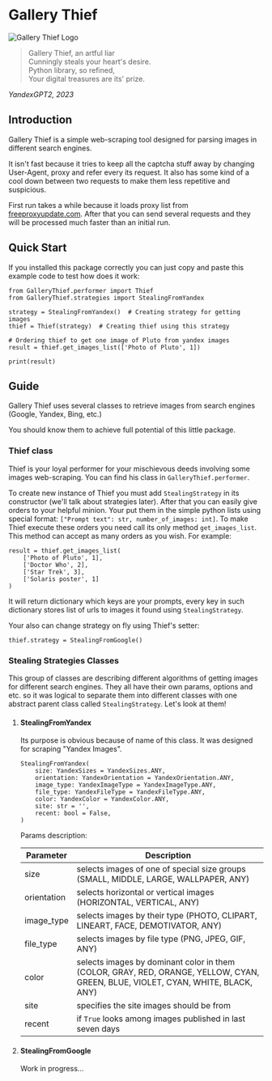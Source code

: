 # Gallery Thief


![Gallery Thief Logo](https://i.imgur.com/j3TgyZc.png)

> Gallery Thief, an artful liar\
> Cunningly steals your heart's desire.\
> Python library, so refined,\
> Your digital treasures are its' prize.

*YandexGPT2, 2023*

## Introduction

Gallery Thief is a simple web-scraping tool designed for parsing images in different search engines.

It isn't fast because it tries to keep all the captcha stuff away by changing User-Agent, proxy and
refer every its request. It also has some kind of a cool down between two requests to make them
less repetitive and suspicious.

First run takes a while because it loads proxy list from [freeproxyupdate.com](https://freeproxyupdate.com).
After that you can send several requests and they will be processed much faster than an initial run.

## Quick Start

If you installed this package correctly you can just copy and paste this example code to test
how does it work:

```
from GalleryThief.performer import Thief
from GalleryThief.strategies import StealingFromYandex

strategy = StealingFromYandex()  # Creating strategy for getting images
thief = Thief(strategy)  # Creating thief using this strategy

# Ordering thief to get one image of Pluto from yandex images
result = thief.get_images_list(['Photo of Pluto', 1])

print(result)
```

## Guide

Gallery Thief uses several classes to retrieve images from search engines (Google, Yandex, Bing, etc.)

You should know them to achieve full potential of this little package.

### Thief class

Thief is your loyal performer for your mischievous deeds involving some
images web-scraping. You can find his class in ```GalleryThief.performer```.

To create new instance of Thief you must add ```StealingStrategy``` in
its constructor (we'll talk about strategies later). After that you can easily give orders to your helpful minion. Your put them in the simple python lists using special format: ```["Prompt text": str, number_of_images: int]```. To make Thief execute these orders you need call its only method ```get_images_list```. This method can accept as many orders as you wish. For example:

```
result = thief.get_images_list(
    ['Photo of Pluto', 1],
    ['Doctor Who', 2],
    ['Star Trek', 3],
    ['Solaris poster', 1]
)
```
It will return dictionary which keys are your prompts, every key in such dictionary stores list of urls to images it found using ```StealingStrategy```.

Your also can change strategy on fly using Thief's setter:
```
thief.strategy = StealingFromGoogle()
```

### Stealing Strategies Classes

This group of classes are describing different algorithms of getting images for different search engines. They all have their own params, options and etc. so it was logical to separate them into different classes with one abstract parent class called ```StealingStrategy```.
Let's look at them!

 1. #### StealingFromYandex

    Its purpose is obvious because of name of this class. It was designed for scraping "Yandex Images".

    ```
    StealingFromYandex(
        size: YandexSizes = YandexSizes.ANY,
        orientation: YandexOrientation = YandexOrientation.ANY,
        image_type: YandexImageType = YandexImageType.ANY,
        file_type: YandexFileType = YandexFileType.ANY,
        color: YandexColor = YandexColor.ANY,
        site: str = '',
        recent: bool = False,
    )
    ```
    Params description:

    | Parameter     | Description   |
    | ------------- | ------------- |
    | size | selects images of one of special size groups (SMALL, MIDDLE, LARGE, WALLPAPER, ANY) |
    | orientation | selects horizontal or vertical images (HORIZONTAL, VERTICAL, ANY) |
    | image_type | selects images by their type (PHOTO, CLIPART, LINEART, FACE, DEMOTIVATOR, ANY) |
    | file_type | selects images by file type (PNG, JPEG, GIF, ANY) |
    | color | selects images by dominant color in them (COLOR, GRAY, RED, ORANGE, YELLOW, CYAN, GREEN, BLUE, VIOLET, CYAN, WHITE, BLACK, ANY) |
    | site | specifies the site images should be from |
    | recent | if ```True``` looks among images published in last seven days  |

2. #### StealingFromGoogle

    Work in progress...